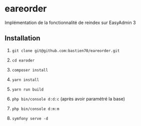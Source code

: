 # eareorder
Implémentation de la fonctionnalité de reindex sur EasyAdmin 3

## Installation

1. `git clone git@github.com:bastien70/eareorder.git`

2. `cd earoder`

3. `composer install`

4. `yarn install`

5. `yarn run build`

6. `php bin/console d:d:c` (après avoir paramétré la base)

7. `php bin/console d:m:m`

8. `symfony serve -d`
